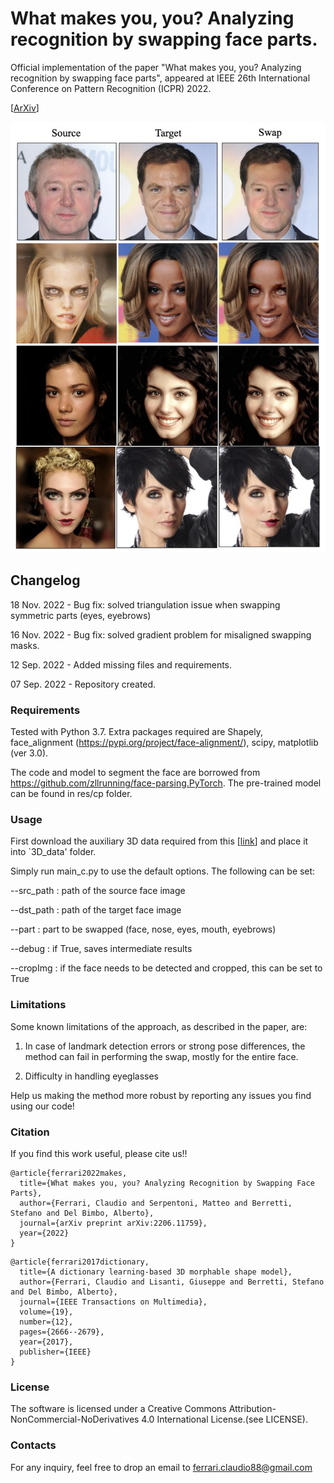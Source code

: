 # What makes you, you? Analyzing recognition by swapping face parts.

Official implementation of the paper "What makes you, you? Analyzing recognition by swapping face parts", appeared at IEEE 26th International Conference on Pattern Recognition (ICPR) 2022.

[[ArXiv](https://arxiv.org/pdf/2206.11759.pdf)]

![alt text](https://github.com/clferrari/FacePartsSwap/blob/main/conf/method.png)

## Changelog

18 Nov. 2022 - Bug fix: solved triangulation issue when swapping symmetric parts (eyes, eyebrows)

16 Nov. 2022 - Bug fix: solved gradient problem for misaligned swapping masks.

12 Sep. 2022 - Added missing files and requirements.

07 Sep. 2022 - Repository created.

### Requirements

Tested with Python 3.7. Extra packages required are Shapely, face_alignment (https://pypi.org/project/face-alignment/), scipy, matplotlib (ver 3.0).

The code and model to segment the face are borrowed from https://github.com/zllrunning/face-parsing.PyTorch. The pre-trained model can be found in res/cp folder.

### Usage

First download the auxiliary 3D data required from this [[link](https://drive.google.com/file/d/1ZL66ZWivvNKZ-gcBIDmjbmzpMf_gimOi/view?usp=sharing)] and place it into `3D_data' folder.

Simply run main_c.py to use the default options. The following can be set:

--src_path : path of the source face image

--dst_path : path of the target face image

--part : part to be swapped (face, nose, eyes, mouth, eyebrows)

--debug : if True, saves intermediate results

--cropImg : if the face needs to be detected and cropped, this can be set to True


### Limitations

Some known limitations of the approach, as described in the paper, are:

1. In case of landmark detection errors or strong pose differences, the method can fail in performing the swap, mostly for the entire face. 

2. Difficulty in handling eyeglasses

Help us making the method more robust by reporting any issues you find using our code!

### Citation

If you find this work useful, please cite us!!

```
@article{ferrari2022makes,
  title={What makes you, you? Analyzing Recognition by Swapping Face Parts},
  author={Ferrari, Claudio and Serpentoni, Matteo and Berretti, Stefano and Del Bimbo, Alberto},
  journal={arXiv preprint arXiv:2206.11759},
  year={2022}
}
```

```
@article{ferrari2017dictionary,
  title={A dictionary learning-based 3D morphable shape model},
  author={Ferrari, Claudio and Lisanti, Giuseppe and Berretti, Stefano and Del Bimbo, Alberto},
  journal={IEEE Transactions on Multimedia},
  volume={19},
  number={12},
  pages={2666--2679},
  year={2017},
  publisher={IEEE}
}

```

### License

The software is licensed under a Creative Commons Attribution-NonCommercial-NoDerivatives 4.0 International License.(see LICENSE).

### Contacts

For any inquiry, feel free to drop an email to ferrari.claudio88@gmail.com